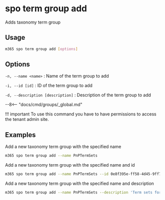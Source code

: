 # spo term group add

Adds taxonomy term group

## Usage

```sh
m365 spo term group add [options]
```

## Options

`-n, --name <name>`
: Name of the term group to add

`-i, --id [id]`
: ID of the term group to add

`-d, --description [description]`
: Description of the term group to add

--8<-- "docs/cmd/groups/_global.md"

!!! important
    To use this command you have to have permissions to access the tenant admin site.

## Examples

Add a new taxonomy term group with the specified name

```sh
m365 spo term group add --name PnPTermSets
```

Add a new taxonomy term group with the specified name and id

```sh
m365 spo term group add --name PnPTermSets --id 0e8f395e-ff58-4d45-9ff7-e331ab728beb
```

Add a new taxonomy term group with the specified name and description

```sh
m365 spo term group add --name PnPTermSets --description 'Term sets for PnP'
```
